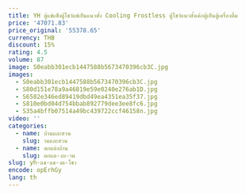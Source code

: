 ```yaml
---
title: YH ตู้แช่แข็งตู้โชว์แช่เย็นแนวตั้ง Cooling Frostless ตู้โชว์แนวตั้งเค้กตู้เย็นตู้เครื่องดื่ม
price: '47071.83'
price_original: '55378.65'
currency: THB
discount: 15%
rating: 4.5
volume: 87
image: S0eabb301ecb1447588b5673470396cb3C.jpg
images:
  - S0eabb301ecb1447588b5673470396cb3C.jpg
  - S80d151e78a9a46819e59e0240e276ab1D.jpg
  - S6582e346ed89419dbd49ea4351ea35f37.jpg
  - S810e0bd04d754bbab892779dee3ee8fc6.jpg
  - S35a4bffb07514a49bc439722ccf46158n.jpg
video: ''
categories:
  - name: บ้านและสวน
    slug: านและสวน
  - name: ตกแต่งบ้าน
    slug: ตกแต-งบ-าน
slug: yh-แช-แข-งต-โชว
encode: opErhGy
lang: th
---
```

  